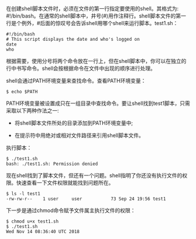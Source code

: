 

在创建shell脚本文件时，必须在文件的第一行指定要使用的shell。其格式为: #!/bin/bash。在通常的shell脚本中，井号(#)用作注释行。shell脚本文件的第一行是个例外，#后面的惊叹号会告诉shell用哪个shell来运行脚本。test1.sh：

```shell
#!/bin/bash
# This script displays the date and who's logged on
date
who
```

根据需要，使用分号将两个命令放在一行上，但在shell脚本中，你可以在独立的行中书写命令。shell会按根据命令在文件中出现的顺序进行处理。

shell会通过PATH环境变量来查找命令。查看PATH环境变量：

```shell
$ echo $PATH
```

PATH环境变量被设置成只在一组目录中查找命令。要让shell找到test1脚本，只需采取以下两种作法之一:

* 将shell脚本文件所处的目录添加到PATH环境变量中;

* 在提示符中用绝对或相对文件路径来引用shell脚本文件。

执行脚本：

```shell
$ ./test1.sh
bash: ./test1.sh: Permission denied
```

现在shell找到了脚本文件，但还有一个问题。shell指明了你还没有执行文件的权限。快速查看一下文件权限就能找到问题所在。

```shell
$ ls -l test1
-rw-rw-r--    1 user     user           73 Sep 24 19:56 test1
```

下一步是通过chmod命令赋予文件属主执行文件的权限：

```shell
$ chmod u+x test1.sh
$ ./test1.sh
Wed Nov 14 08:36:40 UTC 2018
```



